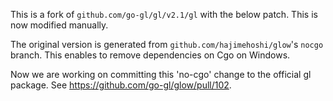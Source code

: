 This is a fork of `github.com/go-gl/gl/v2.1/gl` with the below patch. This is now modified manually.

The original version is generated from `github.com/hajimehoshi/glow`'s `nocgo` branch. This enables to remove dependencies on Cgo on Windows.

Now we are working on committing this 'no-cgo' change to the official gl package. See https://github.com/go-gl/glow/pull/102.
